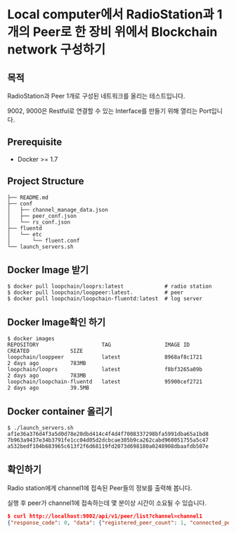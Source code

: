 Local computer에서 RadioStation과 1개의 Peer로 한 장비 위에서 Blockchain network 구성하기
==================



## 목적

RadioStation과 Peer 1개로 구성된 네트워크를 올리는 테스트입니다. 

9002, 9000은 Restful로 연결할 수 있는 Interface를 만들기 위해 열리는 Port입니다.



## Prerequisite

- Docker >= 1.7



## Project Structure

```
├── README.md
├── conf
│   ├── channel_manage_data.json
│   ├── peer_conf.json
│   └── rs_conf.json
├── fluentd
│   └── etc
│       └── fluent.conf
└── launch_servers.sh
```



## Docker Image 받기

```
$ docker pull loopchain/looprs:latest             # radio station
$ docker pull loopchain/looppeer:latest.          # peer
$ docker pull loopchain/loopchain-fluentd:latest  # log server
```



## Docker Image확인 하기

```
$ docker images
REPOSITORY                    TAG                 IMAGE ID            CREATED             SIZE
loopchain/looppeer            latest              8968af8c1721        2 days ago          783MB
loopchain/looprs              latest              f8bf3265a09b        2 days ago          783MB
loopchain/loopchain-fluentd   latest              95900cef2721        2 days ago          39.5MB
```



## Docker container 올리기

```
$ ./launch_servers.sh
af1e36a376d4f3a5d0d78e20dbd414c4f4d4f7008337298bfa5991dba65a1bd8
7b963a9437e34b3791fe1cc04d05d2dcbcae305b9ca262cabd960051755a5c47
a532bedf104b683965c613f2f6d68119fd2073d698180a0248908dbaafdb507e
```



## 확인하기

Radio station에게 channel1에 접속된 Peer들의 정보를 출력해 봅니다.

실행 후 peer가 channel1에 접속하는데 몇 분이상 시간이 소요될 수 있습니다.

```json
$ curl http://localhost:9002/api/v1/peer/list?channel=channel1
{"response_code": 0, "data": {"registered_peer_count": 1, "connected_peer_count": 1, "registered_peer_list": [{"order": 1, "peer_id": "cfe71fb6-e139-11e7-b48f-0242ac110004", "group_id": "cfe71fb6-e139-11e7-b48f-0242ac110004", "target": "172.17.0.4:7100", "cert": "MFYwEAYHKoZIzj0CAQYFK4EEAAoDQgAE+HQPBowjyJnyinsYjiztl5i6hQ1JiWdpRmyFR1T283M4liQia7weerQQ4Qw6jDVwd+RkwHeenvR0xxovUFCTQg==", "status_update_time": "2017-12-15 01:47:13.147460", "status": 1, "peer_type": 1}], "connected_peer_list": [{"order": 1, "peer_id": "cfe71fb6-e139-11e7-b48f-0242ac110004", "group_id": "cfe71fb6-e139-11e7-b48f-0242ac110004", "target": "172.17.0.4:7100", "cert": "MFYwEAYHKoZIzj0CAQYFK4EEAAoDQgAE+HQPBowjyJnyinsYjiztl5i6hQ1JiWdpRmyFR1T283M4liQia7weerQQ4Qw6jDVwd+RkwHeenvR0xxovUFCTQg==", "status_update_time": "2017-12-15 01:47:13.147460", "status": 1, "peer_type": 1}]}}
```


